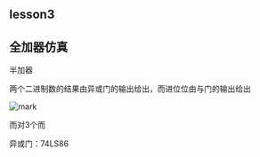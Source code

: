 ## lesson3

## 全加器仿真

半加器

两个二进制数的结果由异或门的输出给出，而进位位由与门的输出给出

![mark](http://mally.oss-cn-qingdao.aliyuncs.com/PicGo上传的图片/20200414/181351414.png)

而对3个而

异或门：74LS86

